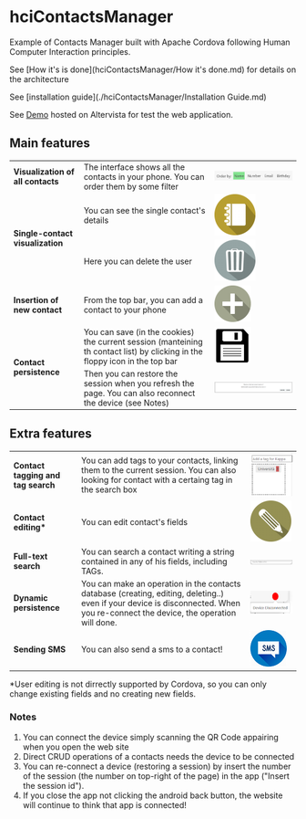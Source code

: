 # hciContactsManager
Example of Contacts Manager built with Apache Cordova following Human Computer Interaction principles.

See [How it's is done](hciContactsManager/How it's done.md) for details on the architecture

See [installation guide](./hciContactsManager/Installation Guide.md) 

See [Demo](http://hcicontactsmanager2017.altervista.org/) hosted on Altervista for test the web application.

## Main features ##

<table>
    <tr>
        <td><b>Visualization of all contacts</b></td><td>The interface shows all the contacts in your phone. You can order them by some filter</td><td><img src="imgs/filters.png"/></td>
    </tr>
    <tr>
        <td rowspan="2"><b> Single-contact visualization</td><td>You can see the single contact's details</td><td><img src="imgs/details_btn.png"/></td>
    </tr>
    <tr><td>Here you can delete the user</td><td><img src="imgs/delete_user_btn.png"/></td></tr>
    <tr>
        <td><b>Insertion of new contact</b></td><td>From the top bar, you can add a contact to your phone</td><td><img src="imgs/add_contact_btn.png"/></td>
    </tr>
    <tr>
        <td rowspan="2"><b>Contact persistence</b></td><td>You can save (in the cookies) the current session (manteining th contact list) by clicking in the floppy icon in the top bar</td><td><img src="imgs/save_session.png"/></td>
    </tr>
    <tr><td>Then you can restore the session when you refresh the page. You can also reconnect the device (see Notes)</td><td><img src="imgs/restored.png"/></td></tr>
    <tr>
</table>

## Extra features ##

<table>
    <tr>
        <td><b>Contact tagging and tag search</b></td><td>You can add tags to your contacts, linking them to the current session. You can also looking for contact with a certaing tag in the search box</td><td><img src="imgs/tags.png"/></td>
    </tr>
    <tr>
        <td><b>Contact editing*</b></td><td>You can edit contact's fields</td><td><img src="imgs/edit_btn.png"/></td>
    </tr>
    <tr>
        <td><b> Full-text search</b></td><td>You can search a contact writing a string contained in any of his fields, including TAGs.</td><td><img src="imgs/searchbar.png"/></td>
    </tr>
    <tr>
        <td><b>Dynamic persistence</b></td><td>You can make an operation in the contacts database (creating, editing, deleting..) even if your device is disconnected. When you re-connect the device, the operation will done. </td><td><img src="imgs/disconnected.png"/></td>
    </tr>
    <tr>
        <td><b>Sending SMS</b></td><td>You can also send a sms to a contact! </td><td><img src="imgs/smss.png"/></td>
    </tr>
</table>

*User editing is not dirrectly supported by Cordova, so you can only change existing fields and no creating new fields. 

### Notes ###
1. You can connect the device simply scanning the QR Code appairing when you open the web site
2. Direct CRUD operations of a contacts needs the device to be connected
3. You can re-connect a device (restoring a session) by insert the number of the session (the number on top-right of the page) in the app ("Insert the session id").
4. If you close the app not clicking the android back button, the website will continue to think that app is connected!
